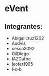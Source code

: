 # eVent

## Integrantes:

- Abigailcruz1202
- Audvis
- cesca2092
- GilDiego
- IAZDafne
- leofer1995
- l-s-b
